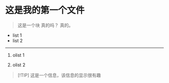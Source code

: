 # 这是我的第一个文件

> 这是一个块
> 真的吗？
> 真的。

* list 1
* list 2

---

1. olist 1

2. olist 2

>[!TIP] 这是一个信息，该信息的显示很有趣

